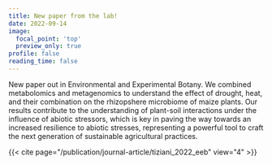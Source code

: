 ```yaml
---
title: New paper from the lab!
date: 2022-09-14
image:
  focal_point: 'top'
  preview_only: true
profile: false
reading_time: false
---
```



<!--more-->

New paper out in Environmental and Experimental Botany. We combined metabolomics and metagenomics to understand the effect of drought, heat, and their combination on the rhizopshere microbiome of maize plants. Our results contribute to the understanding of plant-soil interactions under the influence of abiotic stressors, which is key in paving the way towards an increased resilience to abiotic stresses, representing a powerful tool to craft the next generation of sustainable agricultural practices.

{{< cite page="/publication/journal-article/tiziani_2022_eeb" view="4" >}}